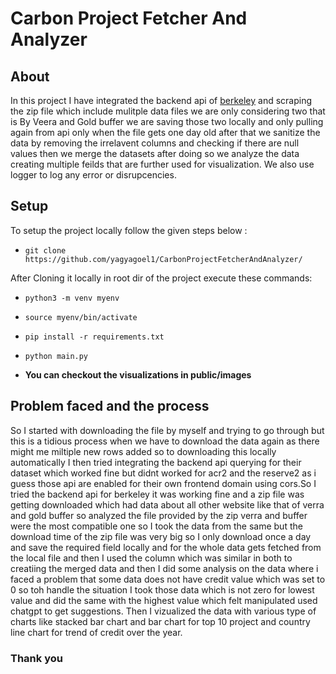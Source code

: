 # Carbon Project Fetcher And Analyzer

## About

In this project I have integrated the backend api of [berkeley](https://gspp.berkeley.edu/research-and-impact/centers/cepp/projects/berkeley-carbon-trading-project/offsets-database) and scraping the zip file which include mulitple data 
files we are only considering two that is By Veera and Gold buffer we are saving those two locally and only pulling again from api only when the file gets one day old  after that we sanitize the data by removing the irrelavent columns and checking 
if there are null values then we merge the datasets after doing so we analyze the data creating multiple feilds that are further used for visualization. We also use logger to log any error or disrupcencies.

## Setup

To setup the project locally follow the given steps below :

  * ```git clone https://github.com/yagyagoel1/CarbonProjectFetcherAndAnalyzer/```
  
After Cloning it locally in root dir of the project execute these commands:


  * ```python3 -m venv myenv```
  
  * ```source myenv/bin/activate```
  
  * ```pip install -r requirements.txt```
  
  * ```python main.py```

  *  **You can checkout the visualizations in public/images**



## Problem faced and the process

So I started with downloading the file by myself and trying to go through but this is a tidious process when we have to download the data again as there might me miltiple new rows added so 
to downloading this locally automatically I then tried integrating the backend api querying for their dataset which worked fine but didnt worked for acr2 and the reserve2 
as i guess those api are enabled for their own frontend domain using cors.So I tried the backend api for berkeley it was working fine and a zip file was getting downloaded which had data about all other website like that of 
verra and gold buffer so analyzed the file provided by the zip verra and buffer were the most compatible one so I took the data from
the same but the download time of the zip file was very big so I only download once a day and save the required field locally and for the whole data gets fetched from the local file and then I used the column which was similar in both to creatiing the merged data and then I did some analysis on the data where i faced a problem that some data does not have credit value which was set to 0 so toh handle the situation
I took those data which is not zero for lowest value and did the same with the highest value which felt manipulated used chatgpt to get suggestions.
Then I vizualized the data with various type of charts like stacked bar chart and bar chart for top 10 project and country line chart for trend of credit over the year.


### Thank you
